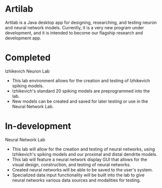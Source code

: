 # Artilab
Artilab is a Java desktop app for designing, researching, and testing neuron and neural network models. Currently, it is a very new program under development, and it is intended to become our flagship research and development app.

# Completed
Izhikevich Neuron Lab
- This lab environment allows for the creation and testing of Izhikevich spiking models.
- Izhikevich's standard 20 spiking models are preprogrammed into the lab.
- New models can be created and saved for later testing or use in the Neural Network Lab.

# In-development
Neural Network Lab
- This lab will allow for the creation and testing of neural networks, using Izhikevich's spiking models and our proximal and distal dendrite models.
- This lab will feature a neural network display GUI that allows for the visual design, construction, and testing of neural networks.
- Created neural networks will be able to be saved to the user's system.
- Specialized data input functionality will be built into the lab to give neural networks various data sources and modalities for testing.
